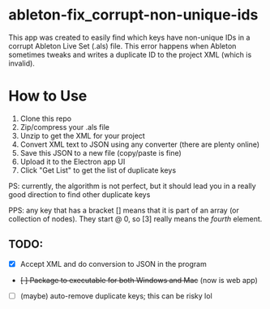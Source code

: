 # ableton-fix_corrupt-non-unique-ids
This app was created to easily find which keys have non-unique IDs in a corrupt Ableton Live Set (.als) file. This error happens when Ableton sometimes tweaks and writes a duplicate ID to the project XML (which is invalid).

# How to Use
1. Clone this repo
2. Zip/compress your .als file
3. Unzip to get the XML for your project
4. Convert XML text to JSON using any converter (there are plenty online)
5. Save this JSON to a new file (copy/paste is fine)
6. Upload it to the Electron app UI
7. Click "Get List" to get the list of duplicate keys

PS: currently, the algorithm is not perfect, but it should lead you in a really good direction to find other duplicate keys

PPS: any key that has a bracket [] means that it is part of an array (or collection of nodes). They start @ 0, so \[3\] really means the *fourth* element.

## TODO:
- [x] Accept XML and do conversion to JSON in the program
- ~~[ ] Package to executable for both Windows and Mac~~ (now is web app)
- [ ] (maybe) auto-remove duplicate keys; this can be risky lol
